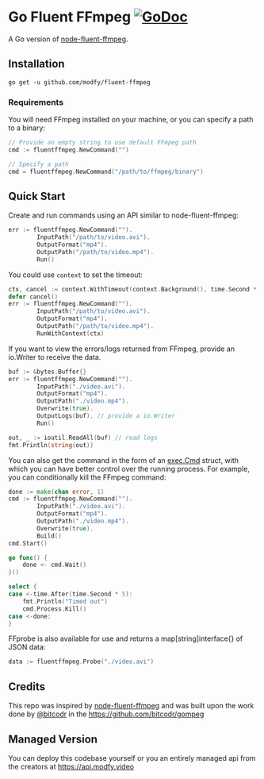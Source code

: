 # Go Fluent FFmpeg [![GoDoc](https://pkg.go.dev/badge/github.com/modfy/fluent-ffmpeg)](https://pkg.go.dev/github.com/modfy/fluent-ffmpeg)

A Go version of [node-fluent-ffmpeg](https://github.com/fluent-ffmpeg/node-fluent-ffmpeg).

## Installation
`go get -u github.com/modfy/fluent-ffmpeg`

### Requirements
You will need FFmpeg installed on your machine, or you can specify a path to a binary:

```go
// Provide an empty string to use default FFmpeg path
cmd := fluentffmpeg.NewCommand("")

// Specify a path
cmd = fluentffmpeg.NewCommand("/path/to/ffmpeg/binary")
```

## Quick Start

Create and run commands using an API similar to node-fluent-ffmpeg:

```go
err := fluentffmpeg.NewCommand(""). 
		InputPath("/path/to/video.avi").
		OutputFormat("mp4").
		OutputPath("/path/to/video.mp4").
		Run()
```

You could use `context` to set the timeout:

```go
ctx, cancel := context.WithTimeout(context.Background(), time.Second * 5)
defer cancel()
err := fluentffmpeg.NewCommand(""). 
		InputPath("/path/to/video.avi").
		OutputFormat("mp4").
		OutputPath("/path/to/video.mp4").
		RunWithContext(ctx)
```

If you want to view the errors/logs returned from FFmpeg, provide an io.Writer to receive the data. 
```go
buf := &bytes.Buffer{}
err := fluentffmpeg.NewCommand("").
		InputPath("./video.avi").
		OutputFormat("mp4").
		OutputPath("./video.mp4").
		Overwrite(true).
		OutputLogs(buf). // provide a io.Writer
		Run()

out, _ := ioutil.ReadAll(buf) // read logs
fmt.Println(string(out))
```

You can also get the command in the form of an [exec.Cmd](https://golang.org/pkg/os/exec/#Cmd) struct, with which you can have better control over the running process. For example, you can conditionally kill the FFmpeg command:

```go
done := make(chan error, 1)
cmd := fluentffmpeg.NewCommand("").
		InputPath("./video.avi").
		OutputFormat("mp4").
		OutputPath("./video.mp4").
		Overwrite(true).
		Build()
cmd.Start()

go func() {
    done <- cmd.Wait()
}()

select {
case <-time.After(time.Second * 5):
    fmt.Println("Timed out")
    cmd.Process.Kill()
case <-done:
}
```

FFprobe is also available for use and returns a map[string]interface{} of JSON data:
```go
data := fluentffmpeg.Probe("./video.avi")
```

## Credits

This repo was inspired by [node-fluent-ffmpeg](https://github.com/fluent-ffmpeg/node-fluent-ffmpeg) and was built upon the work done by [@bitcodr](https://github.com/bitcodr/) in the https://github.com/bitcodr/gompeg

## Managed Version

You can deploy this codebase yourself or you an entirely managed api from the creators at https://api.modfy.video